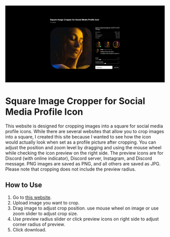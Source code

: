 ![preview.png](preview.png)

# Square Image Cropper for Social Media Profile Icon
This website is designed for cropping images into a square for social media profile icons. While there are several websites that allow you to crop images into a square, I created this site because I wanted to see how the icon would actually look when set as a profile picture after cropping.
You can adjust the position and zoom level by dragging and using the mouse wheel while checking the icon preview on the right side. The preview icons are for Discord (with online indicator), Discord server, Instagram, and Discord message.
PNG images are saved as PNG, and all others are saved as JPG. Please note that cropping does not include the preview radius.

## How to Use
1. Go to [this website](https://sheetau.github.io/cropimage.github.io/).
2. Upload image you want to crop.
3. Drag image to adjust crop position. use mouse wheel on image or use zoom slider to adjust crop size.
4. Use preview radius slider or click preview icons on right side to adjust corner radius of preview.
5. Click download.
